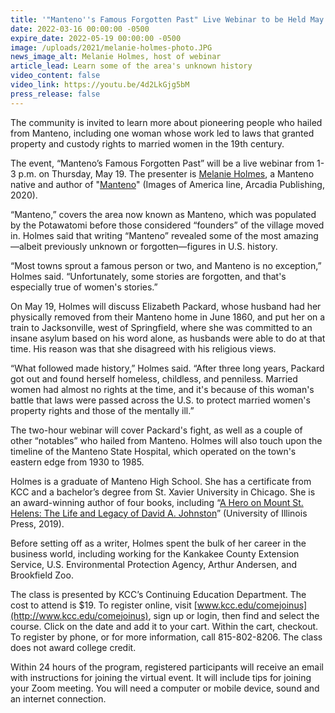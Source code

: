 ```yaml
---
title: '"Manteno''s Famous Forgotten Past" Live Webinar to be Held May 19'
date: 2022-03-16 00:00:00 -0500
expire_date: 2022-05-19 00:00:00 -0500
image: /uploads/2021/melanie-holmes-photo.JPG
news_image_alt: Melanie Holmes, host of webinar
article_lead: Learn some of the area's unknown history
video_content: false
video_link: https://youtu.be/4d2LkGjg5bM
press_release: false
---
```

The community is invited to learn more about pioneering people who hailed from Manteno, including one woman whose work led to laws that granted property and custody rights to married women in the 19th century.

The event, “Manteno’s Famous Forgotten Past” will be a live webinar from 1-3 p.m. on Thursday, May 19. The presenter is [Melanie Holmes](http://www.melanieholmesauthor.com/), a Manteno native and author of "[Manteno](https://www.arcadiapublishing.com/Products/9781467104487)" (Images of America line, Arcadia Publishing, 2020).

“Manteno,” covers the area now known as Manteno, which was populated by the Potawatomi before those considered “founders” of the village moved in. Holmes said that writing “Manteno” revealed some of the most amazing—albeit previously unknown or forgotten—figures in U.S. history.

“Most towns sprout a famous person or two, and Manteno is no exception,” Holmes said. “Unfortunately, some stories are forgotten, and that's especially true of women's stories.”

On May 19, Holmes will discuss Elizabeth Packard, whose husband had her physically removed from their Manteno home in June 1860, and put her on a train to Jacksonville, west of Springfield, where she was committed to an insane asylum based on his word alone, as husbands were able to do at that time. His reason was that she disagreed with his religious views.

“What followed made history,” Holmes said. “After three long years, Packard got out and found herself homeless, childless, and penniless. Married women had almost no rights at the time, and it's because of this woman's battle that laws were passed across the U.S. to protect married women's property rights and those of the mentally ill.”

The two-hour webinar will cover Packard's fight, as well as a couple of other “notables” who hailed from Manteno. Holmes will also touch upon the timeline of the Manteno State Hospital, which operated on the town's eastern edge from 1930 to 1985.

Holmes is a graduate of Manteno High School. She has a certificate from KCC and a bachelor’s degree from St. Xavier University in Chicago. She is an award-winning author of four books, including “[A Hero on Mount St. Helens: The Life and Legacy of David A. Johnston](https://www.press.uillinois.edu/books/?id=p084317)” (University of Illinois Press, 2019).

Before setting off as a writer, Holmes spent the bulk of her career in the business world, including working for the Kankakee County Extension Service, U.S. Environmental Protection Agency, Arthur Andersen, and Brookfield Zoo.

The class is presented by KCC’s Continuing Education Department. The cost to attend is $19. To register online, visit [www.kcc.edu/comejoinus](http://www.kcc.edu/comejoinus), sign up or login, then find and select the course. Click on the date and add it to your cart. Within the cart, checkout. To register by phone, or for more information, call 815-802-8206. The class does not award college credit.

Within 24 hours of the program, registered participants will receive an email with instructions for joining the virtual event. It will include tips for joining your Zoom meeting. You will need a computer or mobile device, sound and an internet connection.
